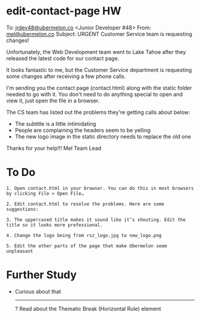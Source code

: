 # edit-contact-page HW

To: jrdev48@ubermelon.co <Junior Developer #48>
From: mel@ubermelon.co <Mel M>
Subject: URGENT Customer Service team is requesting changes!

Unfortunately, the Web Development team went to Lake Tahoe after they
released the latest code for our contact page.

It looks fantastic to me, but the Customer Service department is
requesting some changes after receiving a few phone calls.

I'm sending you the contact page (contact.html) along with the static
folder needed to go with it. You don't need to do anything special to open
and view it, just open the file in a browser.

The CS team has listed out the problems they're getting calls about
below:

* The subtitle is a little intimidating
* People are complaining the headers seem to be yelling
* The new logo image in the static directory needs to replace the old one

Thanks for your help!!!
Mel
Team Lead

# To Do
    1. Open contact.html in your browser. You can do this in most browsers by clicking File > Open File…

    2. Edit contact.html to resolve the problems. Here are some suggestions:

    3. The uppercased title makes it sound like it’s shouting. Edit the title so it looks more professional.

    4. Change the logo being from rsz_logo.jpg to new_logo.png

    5. Edit the other parts of the page that make Ubermelon seem unpleasant

# Further Study
- Curious about that <hr>? Read about the Thematic Break (Horizontal Rule) element